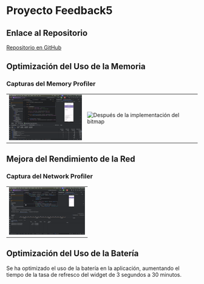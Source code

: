 # Proyecto Feedback5

## Enlace al Repositorio

[Repositorio en GitHub](https://github.com/jmartter/Feedback4_eventos.git)

## Optimización del Uso de la Memoria

### Capturas del Memory Profiler

<table>
  <tr>
    <td><img src="app/src/main/res/drawable/antesbit.png" alt="Antes de la implementación del bitmap" width="200"/></td>
    <td><img src="app/src/main/res/drawable/despuesbit.png" alt="Después de la implementación del bitmap" width="200"/></td>
  </tr>
</table>

## Mejora del Rendimiento de la Red

### Captura del Network Profiler

<table>
  <tr>
    <td><img src="app/src/main/res/drawable/pregunta2.png" alt="Captura del Network Profiler" width="200"/></td>
  </tr>
</table>

## Optimización del Uso de la Batería

Se ha optimizado el uso de la batería en la aplicación, aumentando el tiempo de la tasa de refresco del widget de 3 segundos a 30 minutos.